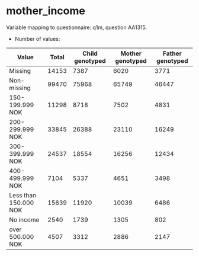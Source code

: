 # mother_income
Variable mapping to questionnaire: q1m, question AA1315.
- Number of values:

| Value | Total | Child genotyped | Mother genotyped | Father genotyped |
| ----- | ----- | --------------- | ---------------- | ---------------- |
| Missing | 14153 | 7387 | 6020 | 3771 |
| Non-missing | 99470 | 75968 | 65749 | 46447 |
| 150-199.999 NOK | 11298 | 8718 | 7502 |4831 |
| 200-299.999 NOK | 33845 | 26388 | 23110 |16249 |
| 300-399.999 NOK | 24537 | 18554 | 16256 |12434 |
| 400-499.999 NOK | 7104 | 5337 | 4651 |3498 |
| Less than 150.000 NOK | 15639 | 11920 | 10039 |6486 |
| No income | 2540 | 1739 | 1305 |802 |
| over 500.000 NOK | 4507 | 3312 | 2886 |2147 |



